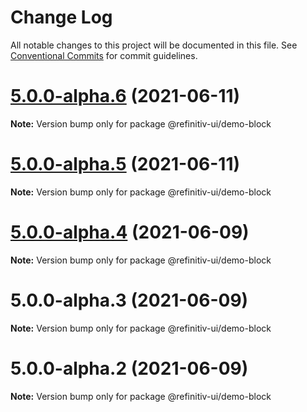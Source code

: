 # Change Log

All notable changes to this project will be documented in this file.
See [Conventional Commits](https://conventionalcommits.org) for commit guidelines.

# [5.0.0-alpha.6](https://git.sami.int.thomsonreuters.com/elf/refinitiv-ui/compare/@refinitiv-ui/demo-block@5.0.0-alpha.5...@refinitiv-ui/demo-block@5.0.0-alpha.6) (2021-06-11)

**Note:** Version bump only for package @refinitiv-ui/demo-block





# [5.0.0-alpha.5](https://git.sami.int.thomsonreuters.com/elf/refinitiv-ui/compare/@refinitiv-ui/demo-block@5.0.0-alpha.4...@refinitiv-ui/demo-block@5.0.0-alpha.5) (2021-06-11)

**Note:** Version bump only for package @refinitiv-ui/demo-block





# [5.0.0-alpha.4](https://git.sami.int.thomsonreuters.com/elf/refinitiv-ui/compare/@refinitiv-ui/demo-block@5.0.0-alpha.3...@refinitiv-ui/demo-block@5.0.0-alpha.4) (2021-06-09)

**Note:** Version bump only for package @refinitiv-ui/demo-block





# 5.0.0-alpha.3 (2021-06-09)

**Note:** Version bump only for package @refinitiv-ui/demo-block





# 5.0.0-alpha.2 (2021-06-09)

**Note:** Version bump only for package @refinitiv-ui/demo-block

